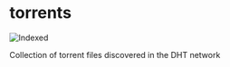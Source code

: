 torrents 
========
![Indexed](https://img.shields.io/badge/indexed-180551-blue)

Collection of torrent files discovered in the DHT network
